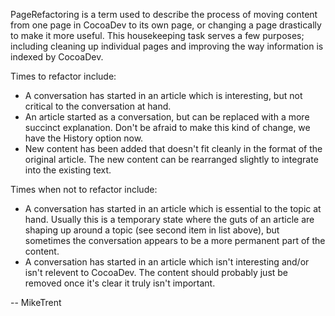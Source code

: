 PageRefactoring is a term used to describe the process of moving content from one page in CocoaDev to its own page, or changing a page drastically to make it more useful. This housekeeping task serves a few purposes; including cleaning up individual pages and improving the way information is indexed by CocoaDev.

Times to refactor include:


* A conversation has started in an article which is interesting, but not critical to the conversation at hand.
* An article started as a conversation, but can be replaced with a more succinct explanation. Don't be afraid to make this kind of change, we have the History option now.
* New content has been added that doesn't fit cleanly in the format of the original article. The new content can be rearranged slightly to integrate into the existing text.


Times when not to refactor include:

* A conversation has started in an article which is essential to the topic at hand. Usually this is a temporary state where the guts of an article are shaping up around a topic (see second item in list above), but sometimes the conversation appears to be a more permanent part of the content.
* A conversation has started in an article which isn't interesting and/or isn't relevent to CocoaDev. The content should probably just be removed once it's clear it truly isn't important.


-- MikeTrent
